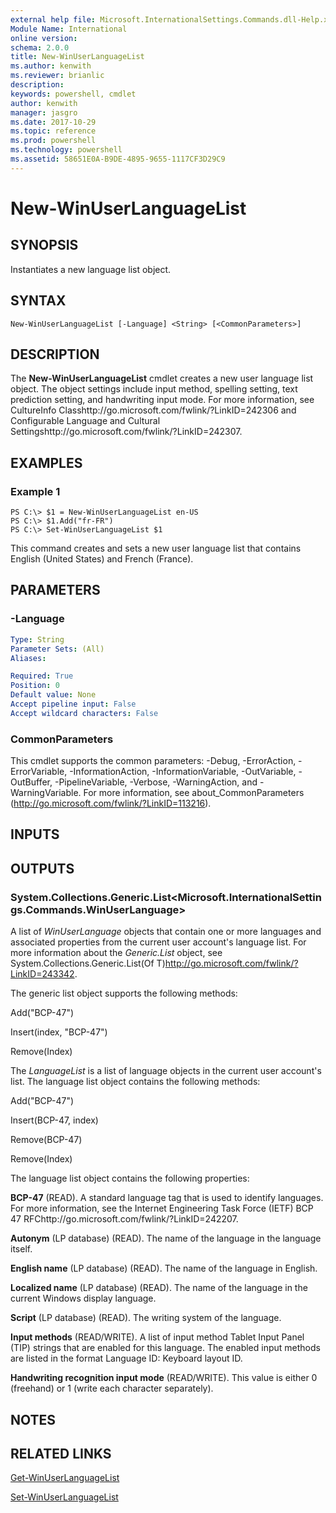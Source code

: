 ```yaml
---
external help file: Microsoft.InternationalSettings.Commands.dll-Help.xml
Module Name: International
online version: 
schema: 2.0.0
title: New-WinUserLanguageList
ms.author: kenwith
ms.reviewer: brianlic
description: 
keywords: powershell, cmdlet
author: kenwith
manager: jasgro
ms.date: 2017-10-29
ms.topic: reference
ms.prod: powershell
ms.technology: powershell
ms.assetid: 58651E0A-B9DE-4895-9655-1117CF3D29C9
---
```


# New-WinUserLanguageList

## SYNOPSIS
Instantiates a new language list object.

## SYNTAX

```
New-WinUserLanguageList [-Language] <String> [<CommonParameters>]
```

## DESCRIPTION
The **New-WinUserLanguageList** cmdlet creates a new user language list object.
The object settings include input method, spelling setting, text prediction setting, and handwriting input mode.
For more information, see CultureInfo Classhttp://go.microsoft.com/fwlink/?LinkID=242306 and Configurable Language and Cultural Settingshttp://go.microsoft.com/fwlink/?LinkID=242307.

## EXAMPLES

### Example 1
```
PS C:\> $1 = New-WinUserLanguageList en-US
PS C:\> $1.Add("fr-FR")
PS C:\> Set-WinUserLanguageList $1
```

This command creates and sets a new user language list that contains English (United States) and French (France).

## PARAMETERS

### -Language

```yaml
Type: String
Parameter Sets: (All)
Aliases: 

Required: True
Position: 0
Default value: None
Accept pipeline input: False
Accept wildcard characters: False
```

### CommonParameters
This cmdlet supports the common parameters: -Debug, -ErrorAction, -ErrorVariable, -InformationAction, -InformationVariable, -OutVariable, -OutBuffer, -PipelineVariable, -Verbose, -WarningAction, and -WarningVariable. For more information, see about_CommonParameters (http://go.microsoft.com/fwlink/?LinkID=113216).

## INPUTS

## OUTPUTS

### System.Collections.Generic.List<Microsoft.InternationalSettings.Commands.WinUserLanguage>
A list of *WinUserLanguage* objects that contain one or more languages and associated properties from the current user account's language list.
For more information about the *Generic.List* object, see System.Collections.Generic.List(Of T)http://go.microsoft.com/fwlink/?LinkID=243342.

The generic list object supports the following methods:

Add("BCP-47")

Insert(index, "BCP-47")

Remove(Index)

The *LanguageList* is a list of language objects in the current user account's list.
The language list object contains the following methods:

Add("BCP-47")

Insert(BCP-47, index)

Remove(BCP-47)

Remove(Index)

The language list object contains the following properties:

**BCP-47** (READ).
A standard language tag that is used to identify languages.
For more information, see the Internet Engineering Task Force (IETF) BCP 47 RFChttp://go.microsoft.com/fwlink/?LinkID=242207.

**Autonym** (LP database) (READ).
The name of the language in the language itself.

**English name** (LP database) (READ).
The name of the language in English.

**Localized name** (LP database) (READ).
The name of the language in the current Windows display language.

**Script** (LP database) (READ).
The writing system of the language.

**Input methods** (READ/WRITE).
A list of input method Tablet Input Panel (TIP) strings that are enabled for this language.
The enabled input methods are listed in the format Language ID: Keyboard layout ID.

**Handwriting recognition input mode** (READ/WRITE).
This value is either 0 (freehand) or 1 (write each character separately).

## NOTES

## RELATED LINKS

[Get-WinUserLanguageList](./Get-WinUserLanguageList.md)

[Set-WinUserLanguageList](./Set-WinUserLanguageList.md)

